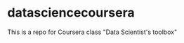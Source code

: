 datasciencecoursera
===================

This is a repo for Coursera class "Data Scientist's toolbox"
